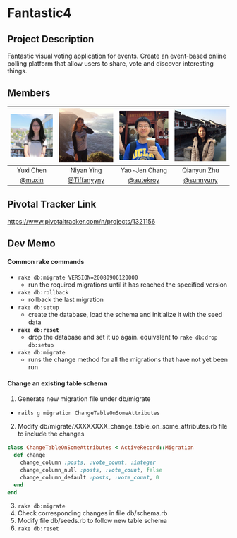 # Fantastic4

## Project Description
Fantastic visual voting application for events. Create an event-based online polling platform that allow users to share, vote and discover interesting things.

## Members

| ![muxin](https://github.com/scalableinternetservices/Fantastic4/raw/master/res/yuxi.jpg) | ![Tiffanyyny](https://github.com/scalableinternetservices/Fantastic4/raw/master/res/niyan.jpg) | ![autekroy](https://github.com/scalableinternetservices/Fantastic4/raw/master/res/yaoren.jpg) | ![sunnyuny](https://github.com/scalableinternetservices/Fantastic4/raw/master/res/qianyun.jpg) |
| :------------: | :------------: | :------------: | :------------: |
| Yuxi Chen | Niyan Ying | Yao-Jen Chang | Qianyun Zhu |
| [@muxin](https://github.com/muxin) | [@Tiffanyyny](https://github.com/Tiffanyyny) | [@autekroy](https://github.com/autekroy) | [@sunnyuny](https://github.com/sunnyuny) |



## Pivotal Tracker Link
https://www.pivotaltracker.com/n/projects/1321156

## Dev Memo

#### Common rake commands
- `rake db:migrate VERSION=20080906120000`
  - run the required migrations until it has reached the specified version
- `rake db:rollback`
  - rollback the last migration
- `rake db:setup`
  - create the database, load the schema and initialize it with the seed data
- **`rake db:reset`**
  - drop the database and set it up again. equivalent to `rake db:drop db:setup`
- `rake db:migrate`
  - runs the change method for all the migrations that have not yet been run

#### Change an existing table schema
1. Generate new migration file under db/migrate
 - `rails g migration ChangeTableOnSomeAttributes`
2. Modify db/migrate/XXXXXXXX_change_table_on_some_attributes.rb file to include the changes

  ```ruby
  class ChangeTableOnSomeAttributes < ActiveRecord::Migration
    def change
      change_column :posts, :vote_count, :integer
      change_column_null :posts, :vote_count, false
      change_column_default :posts, :vote_count, 0
    end
  end
  ```
3. `rake db:migrate`
4. Check corresponding changes in file db/schema.rb
5. Modify file db/seeds.rb to follow new table schema
6. `rake db:reset`